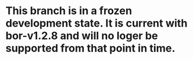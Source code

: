 # This branch is in a frozen development state. It is current with bor-v1.2.8 and will no loger be supported from that point in time. 